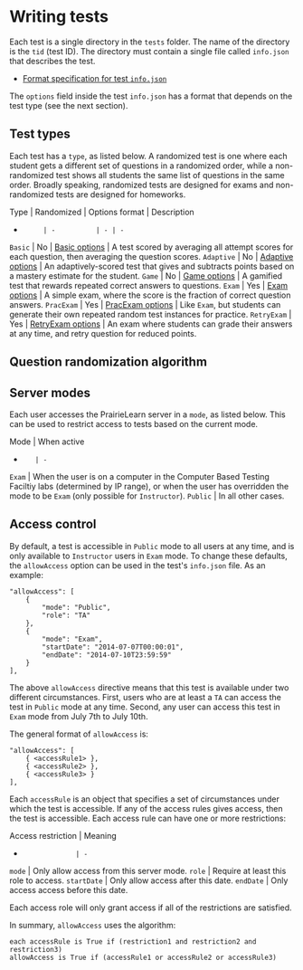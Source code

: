 
# Writing tests

Each test is a single directory in the `tests` folder. The name of the directory is the `tid` (test ID). The directory must contain a single file called `info.json` that describes the test.

* [Format specification for test `info.json`](https://github.com/PrairieLearn/PrairieLearn/blob/master/backend/schemas/backendConfig.json)

The `options` field inside the test `info.json` has a format that depends on the test type (see the next section).

## Test types

Each test has a `type`, as listed below. A randomized test is one where each student gets a different set of questions in a randomized order, while a non-randomized test shows all students the same list of questions in the same order. Broadly speaking, randomized tests are designed for exams and non-randomized tests are designed for homeworks.

Type       | Randomized | Options format | Description
-          | -          | - | -
`Basic`    | No         | [Basic options](https://github.com/PrairieLearn/PrairieLearn/blob/master/backend/schemas/BasicTestOptions.json) | A test scored by averaging all attempt scores for each question, then averaging the question scores.
`Adaptive` | No         | [Adaptive options](https://github.com/PrairieLearn/PrairieLearn/blob/master/backend/schemas/AdaptiveTestOptions.json) | An adaptively-scored test that gives and subtracts points based on a mastery estimate for the student.
`Game`     | No         | [Game options](https://github.com/PrairieLearn/PrairieLearn/blob/master/backend/schemas/GameTestOptions.json) | A gamified test that rewards repeated correct answers to questions.
`Exam`     | Yes        | [Exam options](https://github.com/PrairieLearn/PrairieLearn/blob/master/backend/schemas/ExamTestOptions.json) | A simple exam, where the score is the fraction of correct question answers.
`PracExam` | Yes        | [PracExam options](https://github.com/PrairieLearn/PrairieLearn/blob/master/backend/schemas/PracExamTestOptions.json) | Like `Exam`, but students can generate their own repeated random test instances for practice.
`RetryExam` | Yes       | [RetryExam options](https://github.com/PrairieLearn/PrairieLearn/blob/master/backend/schemas/RetryExamTestOptions.json) | An exam where students can grade their answers at any time, and retry question for reduced points.

## Question randomization algorithm

## Server modes

Each user accesses the PrairieLearn server in a `mode`, as listed below. This can be used to restrict access to tests based on the current mode.

Mode     | When active
-        | -
`Exam`   | When the user is on a computer in the Computer Based Testing Faciltiy labs (determined by IP range), or when the user has overridden the mode to be `Exam` (only possible for `Instructor`).
`Public` | In all other cases.

## Access control

By default, a test is accessible in `Public` mode to all users at any time, and is only available to `Instructor` users in `Exam` mode. To change these defaults, the `allowAccess` option can be used in the test's `info.json` file. As an example:

    "allowAccess": [
        {
            "mode": "Public",
            "role": "TA"
        },
        {
            "mode": "Exam",
            "startDate": "2014-07-07T00:00:01",
            "endDate": "2014-07-10T23:59:59"
        }
    ],

The above `allowAccess` directive means that this test is available under two different circumstances. First, users who are at least a `TA` can access the test in `Public` mode at any time. Second, any user can access this test in `Exam` mode from July 7th to July 10th.

The general format of `allowAccess` is:

    "allowAccess": [
        { <accessRule1> },
        { <accessRule2> },
        { <accessRule3> }
    ],

Each `accessRule` is an object that specifies a set of circumstances under which the test is accessible. If any of the access rules gives access, then the test is accessible. Each access rule can have one or more restrictions:

Access restriction | Meaning
-                  | -
`mode`             | Only allow access from this server mode.
`role`             | Require at least this role to access.
`startDate`        | Only allow access after this date.
`endDate`          | Only access access before this date.

Each access role will only grant access if all of the restrictions are satisfied.

In summary, `allowAccess` uses the algorithm:

    each accessRule is True if (restriction1 and restriction2 and restriction3)
    allowAccess is True if (accessRule1 or accessRule2 or accessRule3)
